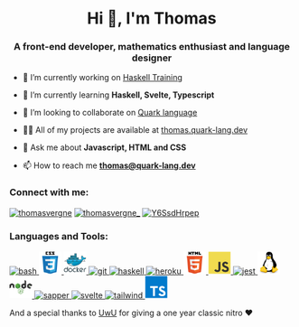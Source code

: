 <h1 align="center">Hi 👋, I'm Thomas</h1>
<h3 align="center">A front-end developer, mathematics enthusiast and language designer</h3>

- 🔭 I’m currently working on [Haskell Training](https://github.com/thomasvergne/haskell-training)

- 🌱 I’m currently learning **Haskell, Svelte, Typescript**

- 👯 I’m looking to collaborate on [Quark language](https://quark-lang.dev/)

- 👨‍💻 All of my projects are available at [thomas.quark-lang.dev](thomas.quark-lang.dev)

- 💬 Ask me about **Javascript, HTML and CSS**

- 📫 How to reach me **thomas@quark-lang.dev**

<h3 align="left">Connect with me:</h3>
<p align="left">
<a href="https://dev.to/thomasvergne" target="blank"><img align="center" src="https://cdn.jsdelivr.net/npm/simple-icons@3.0.1/icons/dev-dot-to.svg" alt="thomasvergne" height="30" width="40" /></a>
<a href="https://twitter.com/thomasvergne_" target="blank"><img align="center" src="https://cdn.jsdelivr.net/npm/simple-icons@3.0.1/icons/twitter.svg" alt="thomasvergne_" height="30" width="40" /></a>
<a href="https://discord.gg/Y6SsdHrpep" target="blank"><img align="center" src="https://cdn.jsdelivr.net/npm/simple-icons@3.0.1/icons/discord.svg" alt="Y6SsdHrpep" height="30" width="40" /></a>
</p>

<h3 align="left">Languages and Tools:</h3>
<p align="left"> <a href="https://www.gnu.org/software/bash/" target="_blank"> <img src="https://www.vectorlogo.zone/logos/gnu_bash/gnu_bash-icon.svg" alt="bash" width="40" height="40"/> </a> <a href="https://www.w3schools.com/css/" target="_blank"> <img src="https://raw.githubusercontent.com/devicons/devicon/master/icons/css3/css3-original-wordmark.svg" alt="css3" width="40" height="40"/> </a> <a href="https://www.docker.com/" target="_blank"> <img src="https://raw.githubusercontent.com/devicons/devicon/master/icons/docker/docker-original-wordmark.svg" alt="docker" width="40" height="40"/> </a> <a href="https://git-scm.com/" target="_blank"> <img src="https://www.vectorlogo.zone/logos/git-scm/git-scm-icon.svg" alt="git" width="40" height="40"/> </a> <a href="https://www.haskell.org/" target="_blank"> <img src="https://upload.wikimedia.org/wikipedia/commons/1/1c/Haskell-Logo.svg" alt="haskell" width="40" height="40"/> </a> <a href="https://heroku.com" target="_blank"> <img src="https://www.vectorlogo.zone/logos/heroku/heroku-icon.svg" alt="heroku" width="40" height="40"/> </a> <a href="https://www.w3.org/html/" target="_blank"> <img src="https://raw.githubusercontent.com/devicons/devicon/master/icons/html5/html5-original-wordmark.svg" alt="html5" width="40" height="40"/> </a> <a href="https://developer.mozilla.org/en-US/docs/Web/JavaScript" target="_blank"> <img src="https://raw.githubusercontent.com/devicons/devicon/master/icons/javascript/javascript-original.svg" alt="javascript" width="40" height="40"/> </a> <a href="https://jestjs.io" target="_blank"> <img src="https://www.vectorlogo.zone/logos/jestjsio/jestjsio-icon.svg" alt="jest" width="40" height="40"/> </a> <a href="https://www.linux.org/" target="_blank"> <img src="https://raw.githubusercontent.com/devicons/devicon/master/icons/linux/linux-original.svg" alt="linux" width="40" height="40"/> </a> <a href="https://nodejs.org" target="_blank"> <img src="https://raw.githubusercontent.com/devicons/devicon/master/icons/nodejs/nodejs-original-wordmark.svg" alt="nodejs" width="40" height="40"/> </a> <a href="https://sapper.svelte.dev/" target="_blank"> <img src="https://raw.githubusercontent.com/bestofjs/bestofjs-webui/master/public/logos/sapper.svg" alt="sapper" width="40" height="40"/> </a> <a href="https://svelte.dev" target="_blank"> <img src="https://upload.wikimedia.org/wikipedia/commons/1/1b/Svelte_Logo.svg" alt="svelte" width="40" height="40"/> </a> <a href="https://tailwindcss.com/" target="_blank"> <img src="https://www.vectorlogo.zone/logos/tailwindcss/tailwindcss-icon.svg" alt="tailwind" width="40" height="40"/> </a> <a href="https://www.typescriptlang.org/" target="_blank"> <img src="https://raw.githubusercontent.com/devicons/devicon/master/icons/typescript/typescript-original.svg" alt="typescript" width="40" height="40"/> </a> </p>


And a special thanks to [UwU](https://github.com/UwUDev) for giving a one year classic nitro ❤
